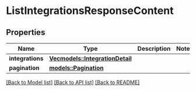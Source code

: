 # ListIntegrationsResponseContent

## Properties

Name | Type | Description | Notes
------------ | ------------- | ------------- | -------------
**integrations** | [**Vec<models::IntegrationDetail>**](IntegrationDetail.md) |  | 
**pagination** | [**models::Pagination**](Pagination.md) |  | 

[[Back to Model list]](../README.md#documentation-for-models) [[Back to API list]](../README.md#documentation-for-api-endpoints) [[Back to README]](../README.md)


